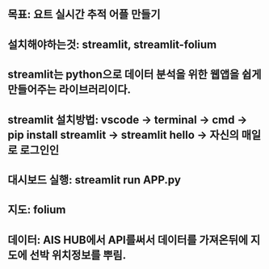 ## 목표: 요트 실시간 추적 어플 만들기
## 설치해야하는것: streamlit, streamlit-folium
## streamlit는 python으로 데이터 분석을 위한 웹앱을 쉽게 만들어주는 라이브러리이다.
## streamlit 설치방법: vscode -> terminal -> cmd -> pip install streamlit -> streamlit hello -> 자신의 매일로 로그인인
## 대시보드 실행: streamlit run APP.py 
## 지도: folium
## 데이터: AIS HUB에서 API를써서 데이터를 가져온뒤에 지도에 선박 위치정보를 뿌림.

